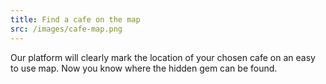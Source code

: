 ```yaml
---
title: Find a cafe on the map
src: /images/cafe-map.png
---
```


Our platform will clearly mark the location of your chosen cafe on an easy to use map. Now you know where the hidden gem can be found.